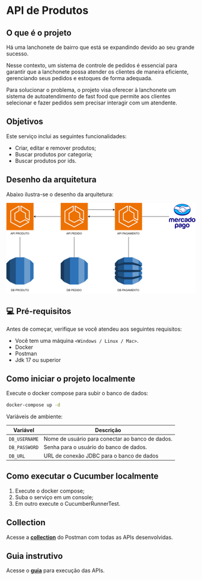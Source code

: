 # API de Produtos

## O que é o projeto

Há uma lanchonete de bairro que está se expandindo devido ao seu grande sucesso.

Nesse contexto, um sistema de controle de pedidos é essencial para garantir que a lanchonete possa atender os clientes
de maneira eficiente, gerenciando seus pedidos e estoques de forma adequada.

Para solucionar o problema, o projeto visa oferecer à lanchonete um sistema de autoatendimento de fast food que permite
aos clientes selecionar e fazer pedidos sem precisar interagir com um atendente.

## Objetivos

Este serviço inclui as seguintes funcionalidades:

- Criar, editar e remover produtos;
- Buscar produtos por categoria;
- Buscar produtos por ids.

## Desenho da arquitetura

Abaixo ilustra-se o desenho da arquitetura:

<p align = "center">
  <img src = assets/arquitetura/arquitetura_servicos.svg>
</p>

## 💻 Pré-requisitos

Antes de começar, verifique se você atendeu aos seguintes requisitos:

* Você tem uma máquina `<Windows / Linux / Mac>`.
* Docker
* Postman
* Jdk 17 ou superior

## Como iniciar o projeto localmente

Execute o docker compose para subir o banco de dados:

```bash
docker-compose up -d
```

Variáveis de ambiente:

| Variável      | Descrição                                        |
|---------------|--------------------------------------------------|
| `DB_USERNAME` | Nome de usuário para conectar ao banco de dados. |
| `DB_PASSWORD` | Senha para o usuário do banco de dados.          |
| `DB_URL`      | URL de conexão JDBC para o banco de dados        |

## Como executar o Cucumber localmente

1. Execute o docker compose;
2. Suba o serviço em um console;
3. Em outro execute o CucumberRunnerTest.

## Collection

Acesse a [**collection**](assets/collection/API_PRODUTO.postman_collection) do Postman com todas as APIs desenvolvidas.

## Guia instrutivo

Acesse o [**guia**](assets/collection/guia.md) para execução das APIs.